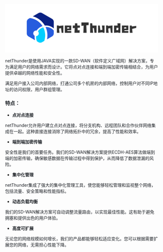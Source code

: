 ![](/resource/banner.png)

<font style="color:rgb(31, 35, 40);">netThunder是使用JAVA实现的一款SD-WAN（软件定义广域网）解决方案，专为满足用户的网络需求而设计。它将点对点连接和端到端加密传输相结合，为用户提供卓越的网络性能和安全性。</font>

<font style="color:rgb(31, 35, 40);">满足用户接入公司内部网络，打通公司多个机房的内部网络，控制用户对不同IP地址的访问权限，用户群组管理。</font>

### <font style="color:rgb(31, 35, 40);">特点：</font>
+ **<font style="color:rgb(31, 35, 40);">点对点连接</font>**

<font style="color:rgb(31, 35, 40);">netThunder允许用户建立点对点连接，将分支机构、远程团队和合作伙伴网络集成在一起。这种直接连接消除了网络拓扑中的冗余，提高了性能和效率。</font>

+ **<font style="color:rgb(31, 35, 40);">端到端加密传输</font>**

<font style="color:rgb(31, 35, 40);">安全性是我们的首要任务。我们的SD-WAN解决方案提供ECDH-AES算法做端到端的加密传输，确保敏感数据在传输过程中得到保护，从而降低了数据泄漏的风险。</font>

+ **<font style="color:rgb(31, 35, 40);">集中化管理</font>**

<font style="color:rgb(31, 35, 40);">netThunder集成了强大的集中化管理工具，使您能够轻松管理和监视整个网络，包括流量、安全策略和性能指标。</font>

+ **<font style="color:rgb(31, 35, 40);">动态负载均衡</font>**

<font style="color:rgb(31, 35, 40);">我们的SD-WAN解决方案可自动调整流量路由，以实现最佳性能。这有助于避免拥塞和提供出色的用户体验。</font>

+ **<font style="color:rgb(31, 35, 40);">高度可扩展</font>**

<font style="color:rgb(31, 35, 40);">无论您的网络规模如何增长，我们的产品都能够轻松适应变化。您可以根据需要扩展您的网络，无需担心性能下降。</font>




